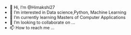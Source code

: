 - 👋 Hi, I’m @Himakshi27
- 👀 I’m interested in Data science,Python, Machine Learning
- 🌱 I’m currently learning Masters of Computer Applications
- 💞️ I’m looking to collaborate on ...
- 📫 How to reach me ...

<!---
Himakshi27/Himakshi27 is a ✨ special ✨ repository because its `README.md` (this file) appears on your GitHub profile.
You can click the Preview link to take a look at your changes.
--->
